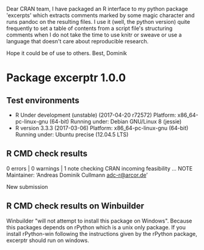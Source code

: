Dear CRAN team,
I have packaged an R interface to my python package 'excerpts' which extracts 
comments marked by some magic character and runs pandoc on the resulting files. 
I use it (well, the python version) quite frequently to set a table of contents
from a script file's structuring comments when I do not take the time to use
knitr or sweave or use a language that doesn't care about reproducible research.

Hope it could be of use to others.
Best,
Dominik

# Package  excerptr 1.0.0 

## Test  environments  
- R Under development (unstable) (2017-04-20 r72572)
  Platform: x86_64-pc-linux-gnu (64-bit)
  Running under: Debian GNU/Linux 8 (jessie) 
- R version 3.3.3 (2017-03-06)
  Platform: x86_64-pc-linux-gnu (64-bit)
  Running under: Ubuntu precise (12.04.5 LTS) 

## R CMD check results
0 errors | 0 warnings | 1 note 
checking CRAN incoming feasibility ... NOTE
Maintainer: ‘Andreas Dominik Cullmann <adc-r@arcor.de>’

New submission

## R CMD check results on Winbuilder
Winbuilder "will not attempt to install this package on Windows". 
Because this packages depends on rPython which is a unix only package. 
If you install rPython-win following the instructions given by the rPython 
package, excerptr should run on windows.
